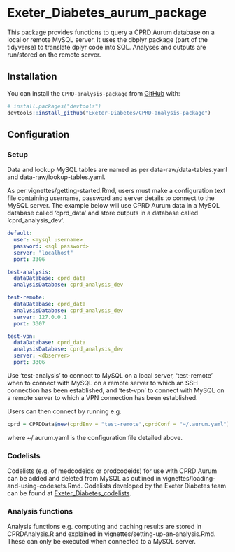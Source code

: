 
<!-- README.md is generated from README.Rmd. Please edit that file -->

# Exeter_Diabetes_aurum_package

<!-- badges: start -->
<!-- badges: end -->

This package provides functions to query a CPRD Aurum database on a
local or remote MySQL server. It uses the dbplyr package (part of the
tidyverse) to translate dplyr code into SQL. Analyses and outputs are
run/stored on the remote server.

## Installation

You can install the `CPRD-analysis-package` from
[GitHub](https://github.com/) with:

``` r
# install.packages("devtools")
devtools::install_github("Exeter-Diabetes/CPRD-analysis-package")
```

## Configuration

### Setup

Data and lookup MySQL tables are named as per data-raw/data-tables.yaml
and data-raw/lookup-tables.yaml.

As per vignettes/getting-started.Rmd, users must make a configuration
text file containing username, password and server details to connect to
the MySQL server. The example below will use CPRD Aurum data in a MySQL
database called ‘cprd_data’ and store outputs in a database called
‘cprd_analysis_dev’.

``` yaml
default:
  user: <mysql username>
  password: <sql password>
  server: "localhost"
  port: 3306

test-analysis:
  dataDatabase: cprd_data
  analysisDatabase: cprd_analysis_dev

test-remote:
  dataDatabase: cprd_data
  analysisDatabase: cprd_analysis_dev
  server: 127.0.0.1
  port: 3307

test-vpn:
  dataDatabase: cprd_data
  analysisDatabase: cprd_analysis_dev
  server: <dbserver>
  port: 3306
```

Use ‘test-analysis’ to connect to MySQL on a local server, ‘test-remote’
when to connect with MySQL on a remote server to which an SSH connection
has been established, and ‘test-vpn’ to connect with MySQL on a remote
server to which a VPN connection has been established.

Users can then connect by running e.g.

``` r
cprd = CPRDData$new(cprdEnv = "test-remote",cprdConf = "~/.aurum.yaml")
```

where \~/.aurum.yaml is the configuration file detailed above.

### Codelists

Codelists (e.g. of medcodeids or prodcodeids) for use with CPRD Aurum
can be added and deleted from MySQL as outlined in
vignettes/loading-and-using-codesets.Rmd. Codelists developed by the
Exeter Diabetes team can be found at
[Exeter_Diabetes_codelists](https://github.com/drkgyoung/Exeter_Diabetes_codelists).

### Analysis functions

Analysis functions e.g. computing and caching results are stored in
CPRDAnalysis.R and explained in vignettes/setting-up-an-analysis.Rmd.
These can only be executed when connected to a MySQL server.

